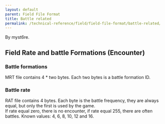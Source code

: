 ```yaml
---
layout: default
parent: Field File Format
title: Battle related
permalink: /technical-reference/field/field-file-format/battle-related/
---
```


By myst6re.

## Field Rate and battle Formations (Encounter)

### Battle formations

MRT file contains 4 \* two bytes. Each two bytes is a battle formation ID.

### Battle rate

RAT file contains 4 bytes. Each byte is the battle frequency, they are always equal, but only the first is used by the game.  
If rate equal zero, there is no encounter, if rate equal 255, there are often battles. Known values: 4, 6, 8, 10, 12 and 16.
